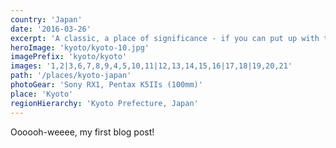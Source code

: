 ```yaml
---
country: 'Japan'
date: '2016-03-26'
excerpt: 'A classic, a place of significance - if you can put up with the crowds.'
heroImage: 'kyoto/kyoto-10.jpg'
imagePrefix: 'kyoto/kyoto'
images: '1,2|3,6,7,8,9,4,5,10,11|12,13,14,15,16|17,18|19,20,21'
path: '/places/kyoto-japan'
photoGear: 'Sony RX1, Pentax K5IIs (100mm)'
place: 'Kyoto'
regionHierarchy: 'Kyoto Prefecture, Japan'
---
```


Oooooh-weeee, my first blog post!
